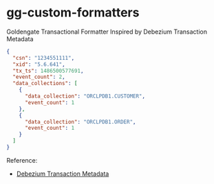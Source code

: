 # gg-custom-formatters
Goldengate Transactional Formatter Inspired by Debezium Transaction Metadata

```json
{
  "csn": "1234551111",
  "xid": "5.6.641",
  "tx_ts": 1486500577691,
  "event_count": 2,
  "data_collections": [
    {
      "data_collection": "ORCLPDB1.CUSTOMER",
      "event_count": 1
    },
    {
      "data_collection": "ORCLPDB1.ORDER",
      "event_count": 1
    }
  ]
}
```

Reference:
- [Debezium Transaction Metadata](https://debezium.io/documentation/reference/stable/connectors/oracle.html#oracle-transaction-metadata)